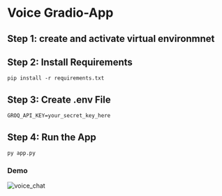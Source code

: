 # Voice Gradio-App

## Step 1: create and activate virtual environmnet

## Step 2: Install Requirements
`
pip install -r requirements.txt
`

## Step 3: Create .env File

`
GROQ_API_KEY=your_secret_key_here
`

## Step 4: Run the App
`
py app.py
`

### Demo
![voice_chat](https://github.com/user-attachments/assets/8052d9a2-c85a-46b3-b07f-dba689f407ef)
